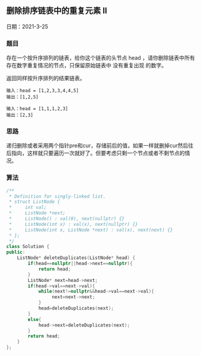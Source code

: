 ## 删除排序链表中的重复元素 II

日期：2021-3-25

### 题目

存在一个按升序排列的链表，给你这个链表的头节点 head ，请你删除链表中所有存在数字重复情况的节点，只保留原始链表中 没有重复出现 的数字。

返回同样按升序排列的结果链表。

```
输入：head = [1,2,3,3,4,4,5]
输出：[1,2,5]

输入：head = [1,1,1,2,3]
输出：[2,3]
```

### 思路

递归删除或者采用两个指针pre和cur，存储前后的值，如果一样就删掉cur然后往后指向，这样就只要遍历一次就好了。但要考虑只剩一个节点或者不剩节点的情况。

### 算法

```c++
/**
 * Definition for singly-linked list.
 * struct ListNode {
 *     int val;
 *     ListNode *next;
 *     ListNode() : val(0), next(nullptr) {}
 *     ListNode(int x) : val(x), next(nullptr) {}
 *     ListNode(int x, ListNode *next) : val(x), next(next) {}
 * };
 */
class Solution {
public:
    ListNode* deleteDuplicates(ListNode* head) {
        if(head==nullptr||head->next==nullptr){
            return head;
        }
        ListNode* next=head->next;
        if(head->val==next->val){
            while(next!=nullptr&&head->val==next->val){
                 next=next->next;
            }
            head=deleteDuplicates(next);    
        }
        else{
            head->next=deleteDuplicates(next);
        }
        return head;
    }
};
```

